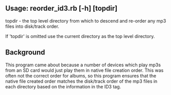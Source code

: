 ## Usage: reorder_id3.rb [-h] [topdir]

topdir - the top level directory from which to descend and re-order
  any mp3 files into disk/track order.
  
If 'topdir' is omitted use the current directory as the top level
directory.

## Background
  This program came about because a number of devices which play mp3s
  from an SD card would just play them in native file creation order.
  This was often not the correct order for albums, so this program
  ensures that the native file created order matches the disk/track
  order of the mp3 files in each directory based on the information
  in the ID3 tag.
